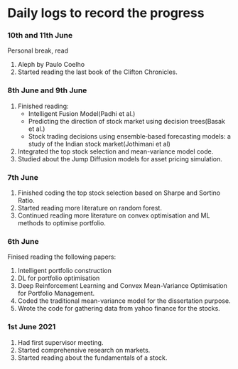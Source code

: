 # Daily logs to record the progress

### 10th and 11th June
Personal break, read 
1. Aleph by Paulo Coelho
2. Started reading the last book of the Clifton Chronicles.
### 8th June and 9th June
1. Finished reading:
   - Intelligent Fusion Model(Padhi et al.)
   - Predicting the direction of stock market using decision trees(Basak et al.)
   - Stock trading decisions using ensemble‐based forecasting models: a study of the Indian stock market(Jothimani et al)
2. Integrated the top stock selection and mean-variance model code.
3. Studied about the Jump Diffusion models for asset pricing simulation.
### 7th June
1. Finished coding the top stock selection based on Sharpe and Sortino Ratio.
2. Started reading more literature on random forest.
3. Continued reading more literature on convex optimisation and ML methods to optimise portfolio.
### 6th June
Finised reading the following papers:
1. Intelligent portfolio construction
2. DL for portfolio optimisation
3. Deep Reinforcement Learning and Convex
Mean-Variance Optimisation for Portfolio
Management.
1. Coded the traditional mean-variance model for the dissertation purpose.
2. Wrote the code for gathering data from yahoo finance for the stocks.
### 1st June 2021
1. Had first supervisor meeting.
2. Started comprehensive research on markets.
3. Started reading about the fundamentals of a stock.